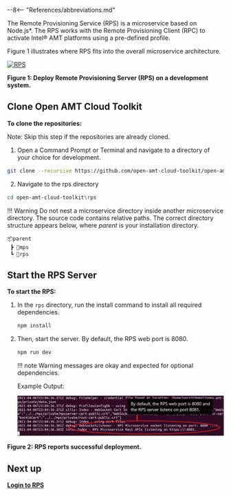 --8<-- "References/abbreviations.md"

The Remote Provisioning Service (RPS) is a microservice based on Node.js*. The RPS works with the Remote Provisioning Client (RPC) to activate Intel® AMT platforms using a pre-defined profile.

Figure 1 illustrates where RPS fits into the overall microservice architecture.

[![RPS](../assets/images/RPSDeployment.png)](../assets/images/RPSDeployment.png)

**Figure 1: Deploy Remote Provisioning Server (RPS) on a development system.**


## Clone Open AMT Cloud Toolkit

**To clone the repositories:**

Note: Skip this step if the repositories are already cloned.

1. Open a Command Prompt or Terminal and navigate to a directory of your choice for development.
``` bash
git clone --recursive https://github.com/open-amt-cloud-toolkit/open-amt-cloud-toolkit
```
2. Navigate to the rps directory
``` bash
cd open-amt-cloud-toolkit\rps
```


!!! Warning
    Do not nest a microservice directory inside another microservice directory. The source code contains relative paths. The correct directory structure appears below, where *parent* is your installation directory.
    
```
📦parent
 ┣ 📂mps
 ┗ 📂rps
```


## Start the RPS Server

**To start the RPS:**

1. In the ```rps``` directory, run the install command to install all required dependencies. 

    ``` bash
    npm install
    ```

2. Then, start the server. By default, the RPS web port is 8080.

    ``` bash
    npm run dev
    ```

    !!! note
        Warning messages are okay and expected for optional dependencies.

    Example Output:

    [![RPS Output](../assets/images/RPS_npmrundev.png)](../assets/images/RPS_npmrundev.png)

**Figure 2: RPS reports successful deployment.**

## Next up
[**Login to RPS**](../General/loginToRPS.md)
